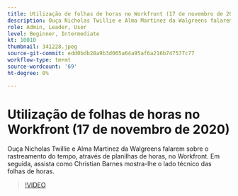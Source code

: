 ```yaml
---
title: Utilização de folhas de horas no Workfront (17 de novembro de 2020)
description: Ouça Nicholas Twillie e Alma Martinez da Walgreens falarem sobre o rastreamento do tempo, através de planilhas de horas, no Workfront. Em seguida, assista como Christian Barnes mostra você... (As descrições devem ter entre 60 e 160 caracteres)
role: Admin, Leader, User
level: Beginner, Intermediate
kt: 10010
thumbnail: 341228.jpeg
source-git-commit: edd0bdb28a9b3d065a64a95af6a216b747577c77
workflow-type: tm+mt
source-wordcount: '69'
ht-degree: 0%

---
```


# Utilização de folhas de horas no Workfront (17 de novembro de 2020)

Ouça Nicholas Twillie e Alma Martinez da Walgreens falarem sobre o rastreamento do tempo, através de planilhas de horas, no Workfront. Em seguida, assista como Christian Barnes mostra-lhe o lado técnico das folhas de horas.

>[!VIDEO](https://video.tv.adobe.com/v/341228/?quality=12&learn=on)
